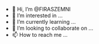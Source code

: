 - 👋 Hi, I’m @FIRASZEMNI
- 👀 I’m interested in ...
- 🌱 I’m currently learning ...
- 💞️ I’m looking to collaborate on ...
- 📫 How to reach me ...

<!---
FIRASZEMNI/FIRASZEMNI is a ✨ special ✨ repository because its `README.md` (this file) appears on your GitHub profile.
You can click the Preview link to take a look at your changes.
--->
